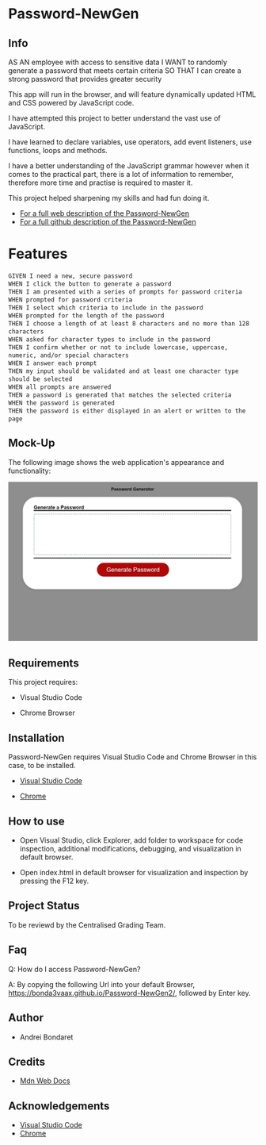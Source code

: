 # Password-NewGen

## Info

AS AN employee with access to sensitive data
I WANT to randomly generate a password that meets certain criteria
SO THAT I can create a strong password that provides greater security

This app will run in the browser, and will feature dynamically updated HTML and CSS powered by JavaScript code.

I have attempted this project to better understand the vast use of JavaScript.

I have learned to declare variables, use operators, add event listeners, use functions, loops and methods.

I have a better understanding of the JavaScript grammar however when it comes to the practical part, there is a lot of information to remember, therefore more time and practise is required to master it. 

This project helped sharpening my skills and had fun doing it. 

 - [For a full web description of the Password-NewGen](https://bonda3vaax.github.io/Password-NewGen2/)
 - [For a full github description of the Password-NewGen](https://github.com/Bonda3Vaax/Password-NewGen2)

# Features

```
GIVEN I need a new, secure password
WHEN I click the button to generate a password
THEN I am presented with a series of prompts for password criteria
WHEN prompted for password criteria
THEN I select which criteria to include in the password
WHEN prompted for the length of the password
THEN I choose a length of at least 8 characters and no more than 128 characters
WHEN asked for character types to include in the password
THEN I confirm whether or not to include lowercase, uppercase, numeric, and/or special characters
WHEN I answer each prompt
THEN my input should be validated and at least one character type should be selected
WHEN all prompts are answered
THEN a password is generated that matches the selected criteria
WHEN the password is generated
THEN the password is either displayed in an alert or written to the page
```

## Mock-Up

The following image shows the web application's appearance and functionality:

![Password-NewGen](./assets/images/Capture.JPG)

## Requirements 

This project requires:

  - Visual Studio Code
  
  - Chrome Browser

## Installation

Password-NewGen requires Visual Studio Code and Chrome Browser in this case, to be installed.   

- [Visual Studio Code](https://code.visualstudio.com/Download)

- [Chrome](https://https://www.google.com.au/chrome/?brand=YTUH&gclid=Cj0KCQjwspKUBhCvARIsAB2IYut5nZcv5KdxSPEM-jChArgYIusCGWIY69hokwFpE1uWWRiR1NGNl4gaAmrbEALw_wcB&gclsrc=aw.ds)

## How to use

 - Open Visual Studio, click Explorer, add folder to workspace for code inspection, additional modifications, debugging, and visualization in default browser.
 
 - Open index.html in default browser for visualization and inspection by pressing the F12 key.

## Project Status

To be reviewd by the Centralised Grading Team. 


## Faq

Q: How do I access Password-NewGen?

A: By copying the following Url into your default Browser, https://bonda3vaax.github.io/Password-NewGen2/, followed by Enter key.

## Author

 - Andrei Bondaret

## Credits

 - [Mdn Web Docs](https://developer.mozilla.org/en-US/)

## Acknowledgements

 - [Visual Studio Code](https://code.visualstudio.com/)
 - [Chrome](https://google.com)